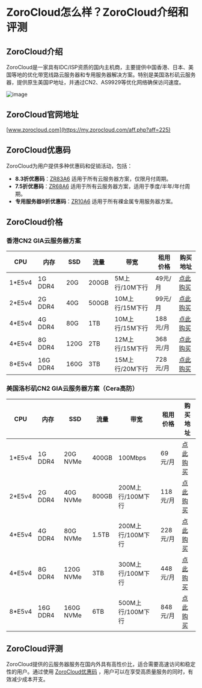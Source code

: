 # ZoroCloud怎么样？ZoroCloud介绍和评测

## ZoroCloud介绍
ZoroCloud是一家具有IDC/ISP资质的国内主机商，主要提供中国香港、日本、美国等地的优化带宽线路云服务器和专用服务器解决方案。特别是美国洛杉矶云服务器，提供原生美国IP地址，并通过CN2、AS9929等优化网络确保访问速度。

![image](https://github.com/tigger2669/ZoroCloud/assets/157264947/e6a63484-21a7-4c2e-96f8-54a9abcba5eb)

## ZoroCloud官网地址
[www.zorocloud.com](https://my.zorocloud.com/aff.php?aff=225)


## ZoroCloud优惠码
ZoroCloud为用户提供多种优惠码和促销活动，包括：
- **8.3折优惠码**：[ZR83A6](https://my.zorocloud.com/aff.php?aff=225) 适用于所有云服务器方案，仅限月付周期。
- **7.5折优惠码**：[ZR68A6](https://my.zorocloud.com/aff.php?aff=225) 适用于所有云服务器方案，适用于季度/半年/年付周期。
- **专用服务器9折优惠码**：[ZR10A6](https://my.zorocloud.com/aff.php?aff=225) 适用于所有裸金属专用服务器方案。

## ZoroCloud价格

### 香港CN2 GIA云服务器方案
| CPU     | 内存  | SSD | 流量  | 带宽             | 租用价格 | 购买地址                          |
|---------|-------|-----|-------|------------------|----------|-----------------------------------|
| 1*E5v4  | 1G DDR4| 20G | 200GB | 5M上行/10M下行  | 49元/月  | [点此购买](https://my.zorocloud.com/aff.php?aff=225&gid=1) |
| 2*E5v4  | 2G DDR4| 40G | 500GB | 10M上行/15M下行 | 99元/月  | [点此购买](https://my.zorocloud.com/aff.php?aff=225&gid=1) |
| 4*E5v4  | 4G DDR4| 80G | 1TB   | 10M上行/15M下行 | 188元/月 | [点此购买](https://my.zorocloud.com/aff.php?aff=225&gid=1) |
| 4*E5v4  | 8G DDR4| 120G| 2TB   | 12M上行/15M下行 | 368元/月 | [点此购买](https://my.zorocloud.com/aff.php?aff=225&gid=1) |
| 8*E5v4  | 16G DDR4|160G| 3TB   | 15M上行/20M下行 | 728元/月 | [点此购买](https://my.zorocloud.com/aff.php?aff=225&gid=1) |

### 美国洛杉矶CN2 GIA云服务器方案（Cera高防）
| CPU     | 内存  | SSD | 流量  | 带宽               | 租用价格 | 购买地址                          |
|---------|-------|-----|-------|--------------------|----------|-----------------------------------|
| 1*E5v4  | 1G DDR4| 20G NVMe| 400GB| 100Mbps          | 69元/月  | [点此购买](https://my.zorocloud.com/aff.php?aff=225&gid=4) |
| 2*E5v4  | 2G DDR4| 40G NVMe| 800GB| 200M上行/100M下行| 118元/月 | [点此购买](https://my.zorocloud.com/aff.php?aff=225&gid=4) |
| 4*E5v4  | 4G DDR4| 80G NVMe| 1.5TB| 200M上行/100M下行| 228元/月 | [点此购买](https://my.zorocloud.com/aff.php?aff=225&gid=4) |
| 4*E5v4  | 8G DDR4| 120G NVMe| 3TB | 300M上行/100M下行| 448元/月 | [点此购买](https://my.zorocloud.com/aff.php?aff=225&gid=4) |
| 8*E5v4  | 16G DDR4| 160G NVMe| 6TB | 500M上行/100M下行| 848元/月 | [点此购买](https://my.zorocloud.com/aff.php?aff=225&gid=4) |

## ZoroCloud评测
ZoroCloud提供的云服务器服务在国内外具有高性价比，适合需要高速访问和稳定性的用户。通过使用 [ZoroCloud优惠码](https://my.zorocloud.com/aff.php?aff=225) ，用户可以在享受高质量服务的同时，有效减少成本开支。

